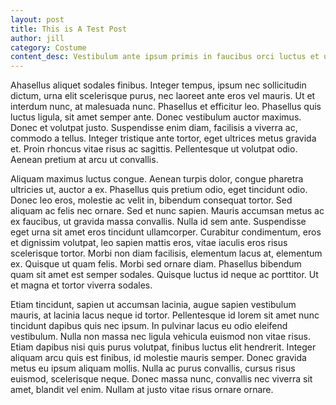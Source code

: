 ```yaml
---
layout: post
title: This is A Test Post
author: jill
category: Costume
content_desc: Vestibulum ante ipsum primis in faucibus orci luctus et ultrices posuere cubilia curae; Sed eget pulvinar sapien, eget mollis ligula. Vestibulum molestie nec sem eu interdum. Sed sit amet nulla et sem molestie pretium et eu nisl. 
---
```

Ahasellus aliquet sodales finibus. Integer tempus, ipsum nec sollicitudin dictum, urna elit scelerisque purus, nec laoreet ante eros vel mauris. Ut et interdum nunc, at malesuada nunc. Phasellus et efficitur leo. Phasellus quis luctus ligula, sit amet semper ante. Donec vestibulum auctor maximus. Donec et volutpat justo. Suspendisse enim diam, facilisis a viverra ac, commodo a tellus. Integer tristique ante tortor, eget ultrices metus gravida et. Proin rhoncus vitae risus ac sagittis. Pellentesque ut volutpat odio. Aenean pretium at arcu ut convallis.

Aliquam maximus luctus congue. Aenean turpis dolor, congue pharetra ultricies ut, auctor a ex. Phasellus quis pretium odio, eget tincidunt odio. Donec leo eros, molestie ac velit in, bibendum consequat tortor. Sed aliquam ac felis nec ornare. Sed et nunc sapien. Mauris accumsan metus ac ex faucibus, ut gravida massa convallis. Nulla id sem ante. Suspendisse eget urna sit amet eros tincidunt ullamcorper. Curabitur condimentum, eros et dignissim volutpat, leo sapien mattis eros, vitae iaculis eros risus scelerisque tortor. Morbi non diam facilisis, elementum lacus at, elementum ex. Quisque ut quam felis. Morbi sed ornare diam. Phasellus bibendum quam sit amet est semper sodales. Quisque luctus id neque ac porttitor. Ut et magna et tortor viverra sodales.

Etiam tincidunt, sapien ut accumsan lacinia, augue sapien vestibulum mauris, at lacinia lacus neque id tortor. Pellentesque id lorem sit amet nunc tincidunt dapibus quis nec ipsum. In pulvinar lacus eu odio eleifend vestibulum. Nulla non massa nec ligula vehicula euismod non vitae risus. Etiam dapibus nisi quis purus volutpat, finibus luctus elit hendrerit. Integer aliquam arcu quis est finibus, id molestie mauris semper. Donec gravida metus eu ipsum aliquam mollis. Nulla ac purus convallis, cursus risus euismod, scelerisque neque. Donec massa nunc, convallis nec viverra sit amet, blandit vel enim. Nullam at justo vitae risus ornare ornare.